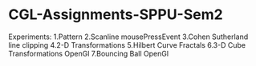 # CGL-Assignments-SPPU-Sem2
Experiments:
1.Pattern 
2.Scanline mousePressEvent
3.Cohen Sutherland line clipping
4.2-D Transformations
5.Hilbert Curve Fractals
6.3-D Cube Transformations OpenGl
7.Bouncing Ball OpenGl
